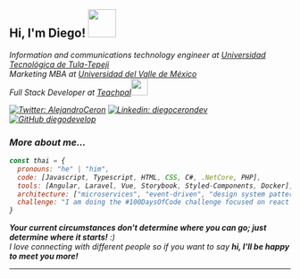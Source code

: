 <h2> Hi, I'm Diego! <img src="https://media.giphy.com/media/mGcNjsfWAjY5AEZNw6/giphy.gif" width="50"></h2>
<p><em>Information and communications technology engineer at <a href="https://www.uttt.edu.mx/">Universidad Tecnológica de Tula-Tepeji</a>
</br><em>Marketing MBA at <a href="https://uvm.mx/">Universidad del Valle de México</a>
</br>Full Stack Developer at <a href="https://www.teachpal.com.mx/">Teachpal</a><img src="https://media.giphy.com/media/WUlplcMpOCEmTGBtBW/giphy.gif" width="30"> 
</em></p>


[![Twitter: AlejandroCeron](https://img.shields.io/twitter/follow/alejandroceron?style=social)](https://twitter.com/alejand93431027)
[![Linkedin: diegocerondev](https://img.shields.io/badge/-diegocerondev-blue?style=flat-square&logo=Linkedin&logoColor=white&link=https://www.linkedin.com/in/diego-ceron-dev/)](https://www.linkedin.com/in/thaianebraga/)
[![GitHub diegodevelop](https://img.shields.io/github/followers/diegodevelop?label=follow&style=social)](https://github.com/diegodevelop)

###  More about me...  

```javascript
const thai = {
  pronouns: "he" | "him",
  code: [Javascript, Typescript, HTML, CSS, C#, .NetCore, PHP],
  tools: [Angular, Laravel, Vue, Storybook, Styled-Components, Docker],
  architecture: ["microservices", "event-driven", "design system pattern", "domain driven design],
  challenge: "I am doing the #100DaysOfCode challenge focused on react and typescript"
}
```

<em><b>Your current circumstances don't determine where you can go; just determine where it starts!</b> :)</em>
<br>
<em>I love connecting with different people</b> so if you want to say <b>hi, I'll be happy to meet you more!</em>

---
